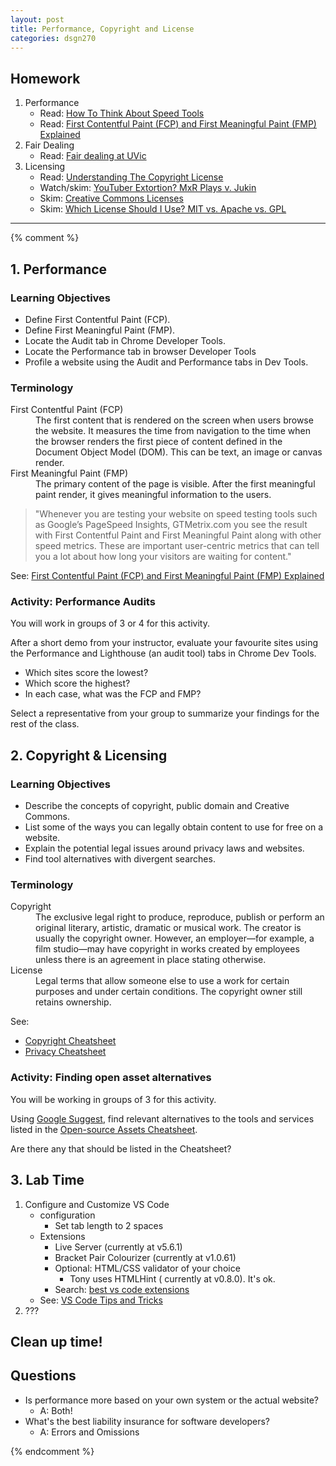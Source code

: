 ```yaml
---
layout: post
title: Performance, Copyright and License
categories: dsgn270
---
```


## Homework
1. Performance
    - Read: [How To Think About Speed Tools](https://developers.google.com/web/fundamentals/performance/speed-tools)
    - Read: [First Contentful Paint (FCP) and First Meaningful Paint (FMP) Explained](https://www.acmethemes.com/blog/first-contentful-paint-and-first-meaningful-paint/)
2. Fair Dealing
    - Read: [Fair dealing at UVic](https://www.uvic.ca/library/featured/copyright/fairdealing/index.php)
3. Licensing
    - Read: [Understanding The Copyright License](https://www.smashingmagazine.com/2011/06/understanding-copyright-and-licenses/)
    - Watch/skim: [YouTuber Extortion? MxR Plays v. Jukin](https://youtu.be/5A_i-sB9H0Q)
    - Skim: [Creative Commons Licenses](https://creativecommons.org/about/cclicenses/)
    - Skim: [Which License Should I Use? MIT vs. Apache vs. GPL](https://exygy.com/blog/which-license-should-i-use-mit-vs-apache-vs-gpl/)

---

{% comment %}

## 1. Performance
### Learning Objectives
- Define First Contentful Paint (FCP).
- Define First Meaningful Paint (FMP).
- Locate the Audit tab in Chrome Developer Tools.
- Locate the Performance tab in browser Developer Tools
- Profile a website using the Audit and Performance tabs in Dev Tools.

### Terminology
<dl>
  <dt>First Contentful Paint (FCP)</dt>
  <dd>The first content that is rendered on the screen when users browse the website. It measures the time from navigation to the time when the browser renders the first piece of content defined in the Document Object Model (DOM). This can be text, an image or canvas render.</dd>
  <dt>First Meaningful Paint (FMP)</dt>
  <dd>The primary content of the page is visible. After the first meaningful paint render, it gives meaningful information to the users.</dd>
</dl>

> "Whenever you are testing your website on speed testing tools such as Google’s PageSpeed Insights, GTMetrix.com  you see the result with First Contentful Paint and First Meaningful Paint along with other speed metrics. These are important user-centric metrics that can tell you a lot about how long your visitors are waiting for content."

See: [First Contentful Paint (FCP) and First Meaningful Paint (FMP) Explained](https://www.acmethemes.com/blog/first-contentful-paint-and-first-meaningful-paint/)

### Activity: Performance Audits
You will work in groups of 3 or 4 for this activity.

After a short demo from your instructor, evaluate your favourite sites using the Performance and Lighthouse (an audit tool) tabs in Chrome Dev Tools.
- Which sites score the lowest?
- Which score the highest?
- In each case, what was the FCP and FMP?

Select a representative from your group to summarize your findings for the rest of the class.

## 2. Copyright & Licensing
### Learning Objectives
- Describe the concepts of copyright, public domain and Creative Commons.
- List some of the ways you can legally obtain content to use for free on a website.
- Explain the potential legal issues around privacy laws and websites.
- Find tool alternatives with divergent searches.

### Terminology
<dl>
  <dt>Copyright</dt>
  <dd>The exclusive legal right to produce, reproduce, publish or perform an original literary, artistic, dramatic or musical work. The creator is usually the copyright owner. However, an employer—for example, a film studio—may have copyright in works created by employees unless there is an agreement in place stating otherwise.</dd>
  <dt>License</dt>
  <dd>Legal terms that allow someone else to use a work for certain purposes and under certain conditions. The copyright owner still retains ownership.</dd>
</dl>

See:
- [Copyright Cheatsheet]({{site.baseurl}}/cheatsheets/copyright)
- [Privacy Cheatsheet]({{site.baseurl}}/cheatsheets/privacy)

### Activity: Finding open asset alternatives
You will be working in groups of 3 for this activity.

Using [Google Suggest](https://en.ryte.com/wiki/Google_Suggest), find relevant alternatives to the tools and services listed in the [Open-source Assets Cheatsheet]({{site.baseurl}}/cheatsheets/copyright/open-assets).

Are there any that should be listed in the Cheatsheet?

## 3. Lab Time
1. Configure and Customize VS Code
    - configuration
      - Set tab length to 2 spaces
    - Extensions
      - Live Server (currently at v5.6.1)
      - Bracket Pair Colourizer (currently at v1.0.61)
      - Optional: HTML/CSS validator of your choice
        - Tony uses HTMLHint ( currently at v0.8.0). It's ok. 
      - Search: [best vs code extensions](https://www.google.com/search?q=best+VS+Code+extensions) 
    - See: [VS Code Tips and Tricks](https://code.visualstudio.com/docs/getstarted/tips-and-tricks)
2. ???

## Clean up time!

## Questions
- Is performance more based on your own system or the actual website? 
  - A: Both!
- What's the best liability insurance for software developers?
  - A: Errors and Omissions

{% endcomment %}